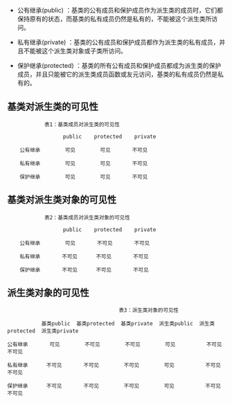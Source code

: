 - 公有继承(public) ：基类的公有成员和保护成员作为派生类的成员时，它们都保持原有的状态，而基类的私有成员仍然是私有的，不能被这个派生类所访问。

- 私有继承(private) ：基类的公有成员和保护成员都作为派生类的私有成员，并且不能被这个派生类对象或子类所访问。

- 保护继承(protected) ：基类的所有公有成员和保护成员都成为派生类的保护成员，并且只能被它的派生类成员函数或友元访问，基类的私有成员仍然是私有的。

  

## 基类对派生类的可见性

```
            表1：基类成员对派生类的可见性
        
                  public    protected    private
    
    公有继承        可见        可见       不可见    
    
    私有继承        可见        可见       不可见     
    
    保护继承        可见        可见       不可见
```

## 基类对派生类对象的可见性

```
            表2：基类成员对派生类对象的可见性
    
                  public    protected    private
    
    公有继承        可见       不可见       不可见    
    
    私有继承       不可见      不可见       不可见     
    
    保护继承       不可见      不可见       不可见
```


## 派生类对象的可见性

```
                                    表3：派生类对象的可见性
    
           基类public  基类protected  基类private  派生类public  派生类protected  派生类private
    
公有继承       可见        不可见        不可见        可见          不可见           不可见
    
私有继承      不可见       不可见        不可见        可见          不可见           不可见
    
保护继承      不可见       不可见        不可见        可见          不可见           不可见
```


